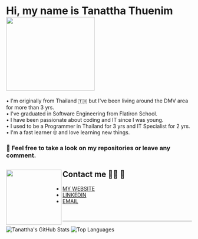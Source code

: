 
# Hi, my name is Tanattha Thuenim <img src="https://media.giphy.com/media/WOwiryOPA0G6jhKqB0/giphy.gif" width="240" height="200" />

• I'm originally from Thailand 🇹🇭 but I've been living around the DMV area for more than 3 yrs. </br>
• I've graduated in Software Engineering from Flatiron School. </br>
• I have been passionate about coding and IT since I was young. </br>
• I used to be a Programmer in Thailand for 3 yrs and IT Specialist for 2 yrs. </br>
• I'm a fast learner 🤓  and love learning new things.</br>

### 🔸 Feel free to take a look on my repositories or leave any comment.

## Contact me 👩🏻 📧 <img src="https://media.giphy.com/media/huDbeRCslqAWRJpRJA/giphy.gif" align="left" width="150" height="150"/>
- [MY WEBSITE](http://www.tanattha.info)
- [LINKEDIN](https://www.linkedin.com/in/tanattha-thuenim)</br>
- [EMAIL](mailto:tanattha.thuenim@gmail.com")
</br>
<hr>

![Tanattha's GitHub Stats](https://github-readme-stats.vercel.app/api?username=Tanattha&hide=stars&count_private=true&show_icons=true&theme=buefy)
![Top Languages](https://github-readme-stats.vercel.app/api/top-langs/?username=Tanattha&layout=compact&theme=buefy)
